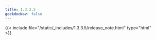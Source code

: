 ```yaml
---
title: 1.3.3.5
geekdocNav: false
---
```

{{< include file="/static/_includes/1.3.3.5/release_note.html" type="html" >}}